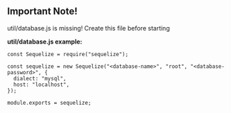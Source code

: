 ## Important Note!

util/database.js is missing! Create this file before starting

**util/database.js example:**
```
const Sequelize = require("sequelize");

const sequelize = new Sequelize("<database-name>", "root", "<database-password>", {
  dialect: "mysql",
  host: "localhost",
});

module.exports = sequelize;
```
